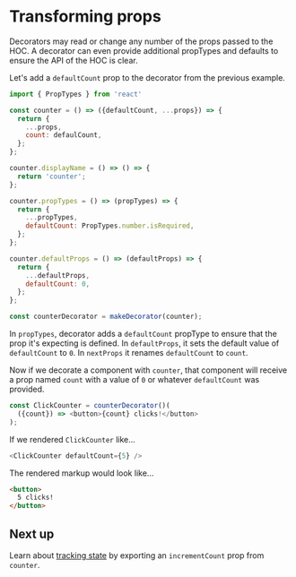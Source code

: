 # Transforming props

Decorators may read or change any number of the props passed to the HOC.
A decorator can even provide additional propTypes and defaults to ensure the API of the HOC is clear.

Let's add a `defaultCount` prop to the decorator from the previous example.

```javascript
import { PropTypes } from 'react'

const counter = () => ({defaultCount, ...props}) => {
  return {
    ...props,
    count: defaulCount,
  };
};

counter.displayName = () => () => {
  return 'counter';
};

counter.propTypes = () => (propTypes) => {
  return {
    ...propTypes,
    defaultCount: PropTypes.number.isRequired,
  };
};

counter.defaultProps = () => (defaultProps) => {
  return {
    ...defaultProps,
    defaultCount: 0,
  };
};

const counterDecorator = makeDecorator(counter);
```

In `propTypes`, decorator adds a `defaultCount` propType to ensure that the prop it's expecting is defined.
In `defaultProps`, it sets the default value of `defaultCount` to `0`.
In `nextProps` it renames `defaultCount` to `count`.

Now if we decorate a component with `counter`, that component will receive a prop named `count` with a value of `0` or whatever `defaultCount` was provided.

```javascript
const ClickCounter = counterDecorator()(
  ({count}) => <button>{count} clicks!</button>
);
```

If we rendered `ClickCounter` like...

```javascript
<ClickCounter defaultCount={5} />
```

The rendered markup would look like...

```html
<button>
  5 clicks!
</button>
```

## Next up

Learn about [tracking state](./KeepingState.md) by exporting an `incrementCount` prop from `counter`.
